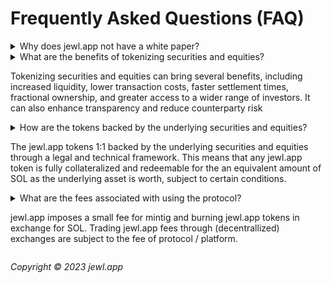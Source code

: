 # Frequently Asked Questions (FAQ)

<details><summary>Why does jewl.app not have a white paper?</summary><p>jewl.app does not introduce anything technologically new or advanced. Therefore, we feel that writing a white paper neither has an added benefit for jewl.app protocol nor does it have any benefit for the scientific / development community.</p></details>

<details><summary>What are the benefits of tokenizing securities and equities?<summary><p>Tokenizing securities and equities can bring several benefits, including increased liquidity, lower transaction costs, faster settlement times, fractional ownership, and greater access to a wider range of investors. It can also enhance transparency and reduce counterparty risk</p></details>

<details><summary>How are the tokens backed by the underlying securities and equities?<summary><p>The jewl.app tokens 1:1 backed by the underlying securities and equities through a legal and technical framework. This means that any jewl.app token is fully collateralized and redeemable for the an equivalent amount of SOL as the underlying asset is worth, subject to certain conditions.</p></details>

<details><summary>What are the fees associated with using the protocol?<summary><p>jewl.app imposes a small fee for mintig and burning jewl.app tokens in exchange for SOL. Trading jewl.app fees through (decentrallized) exchanges are subject to the fee of protocol / platform.</p></details>

*Copyright © 2023 jewl.app*
